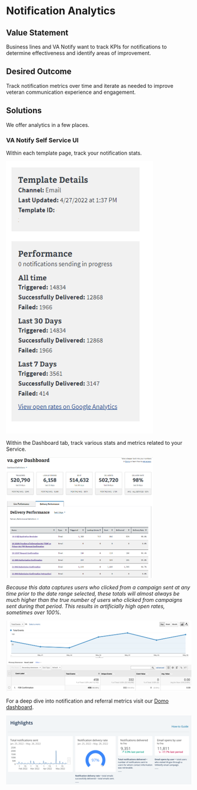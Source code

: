 # Notification Analytics

## Value Statement
Business lines and VA Notify want to track KPIs for notifications to determine effectiveness and identify areas of improvement.

## Desired Outcome
Track notification metrics over time and iterate as needed to improve veteran communication experience and engagement.

## Solutions

We offer analytics in a few places.

### VA Notify Self Service UI
Within each template page, track your notification stats.

<img src="https://github.com/department-of-veterans-affairs/va.gov-team/blob/master/products/va-notify/images/Template_Analytics.png" alt="template-analytics" width="400px"/>


Within the Dashboard tab, track various stats and metrics related to your Service.

<img src="https://github.com/department-of-veterans-affairs/va.gov-team/blob/master/products/va-notify/images/Dashboard.png" alt="dashboard" width="400px"/>


_Because this data captures users who clicked from a campaign sent at any time prior to the date range selected, these totals will almost always be much higher than the true number of users who clicked from campaigns sent during that period. This results in artificially high open rates, sometimes over 100%._

![images](https://github.com/department-of-veterans-affairs/va.gov-team/blob/master/products/va-notify/images/Open_Rate_GA.png)

For a deep dive into notification and referral metrics visit our [Domo dashboard](https://va-gov.domo.com/page/2040841289).

![images](https://github.com/department-of-veterans-affairs/va.gov-team/blob/master/products/va-notify/images/Domo_highlights.png)
